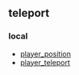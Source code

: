 ## teleport

### local
* [player_position](./player_positions.html)
* [player_teleport](./player_teleport.html)

<!-- 
* [new](./new.html) | [positions](./positions.html)
* [min](https://eminet666.github.io/eminet_VR/x_test/teleport/min.html) |
[playser teleport](https://eminet666.github.io/eminet_VR/x_test/teleport/player_teleport.html)
* [cage](https://eminet666.github.io/eminet_VR/x_test/teleport/cage.html) |
[test](https://eminet666.github.io/eminet_VR/x_test/teleport/temple_chinois.html)

### sources
[github](https://github.com/TakashiYoshinaga/Oculus-Quest-Interaction-Sample) |
[example cage physics](https://quest-demo.glitch.me/) |

### sources (ne fonctionne pas)
[github](https://github.com/fernandojsg/aframe-teleport-controls) |
[examples _ ne marche pas](https://fernandojsg.com/aframe-teleport-controls/)

### autres sources (a regarder)
[article](https://michael-mcanally.medium.com/basic-movement-and-teleportation-in-vr-with-a-frame-114a59767ffc) |
[basic ici](https://eminet666.github.io/eminet_VR/x_test/teleport/basic_mouvement.html) |
[new helloworld la](https://rocketvirtual.com/aframePACKAGE/AdvancedHelloWorld.html) |
[spiderman demo](https://spiderman.webvr.link/) |
[thumb control](https://supermedium.com/superframe/components/thumb-controls/examples/basic/) -->